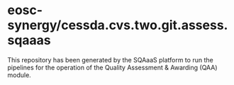 # eosc-synergy/cessda.cvs.two.git.assess.sqaaas
This repository has been generated by the SQAaaS platform to run the pipelines
for the operation of the
Quality Assessment & Awarding (QAA)
module.